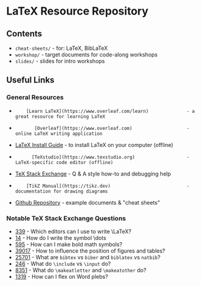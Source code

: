 # LaTeX Resource Repository

## Contents

- `cheat-sheets/` - for: LaTeX, BibLaTeX
- `workshop/` - target documents for code-along workshops
- `slides/` - slides for intro workshops

## Useful Links

### General Resources

-         [Learn LaTeX](https://www.overleaf.com/learn)              - a great resource for learning LaTeX
-            [Overleaf](https://www.overleaf.com)                    - online LaTeX writing application
- [LaTeX Install Guide](https://www.latex-tutorial.com/installation) - to install LaTeX on your computer (offline)
-           [TeXstudio](https://www.texstudio.org)                   - LaTeX-specific code editor (offline)
-  [TeX Stack Exchange](https://tex.stackexchange.com)               - Q & A style how-to and debugging help
-         [TikZ Manual](https://tikz.dev)                            - documentation for drawing diagrams
-   [Github Repository](https://github.com/jessexknight/latex)       - example documents & "cheat sheets"

### Notable TeX Stack Exchange Questions

-   [339](https://tex.stackexchange.com/q/339)   - Which editors can I use to write \LaTeX?
-    [14](https://tex.stackexchange.com/q/14)    - How do I write the symbol \dots
-   [595](https://tex.stackexchange.com/q/595)   - How can I make bold math symbols?
- [39017](https://tex.stackexchange.com/q/39017) - How to influence the position of figures and tables?
- [25701](https://tex.stackexchange.com/q/25701) - What are `bibtex` vs `biber` and `biblatex` vs `natbib`?
-   [246](https://tex.stackexchange.com/q/246)   - What do `\include` vs `\input` do?
-  [8351](https://tex.stackexchange.com/q/8351)  - What do `\makeatletter` and `\makeatother` do?
-  [1319](https://tex.stackexchange.com/q/1319)  - How can I flex on Word plebs?

